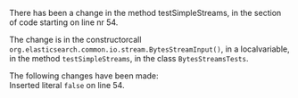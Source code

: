 There has been a change in the method testSimpleStreams, in the section of code starting on line nr 54.
  
The change is in the constructorcall ```org.elasticsearch.common.io.stream.BytesStreamInput()```, in a localvariable, in the method ```testSimpleStreams```, in the class ```BytesStreamsTests```.
  
The following changes have been made:  
Inserted literal ```false``` on line 54.  
